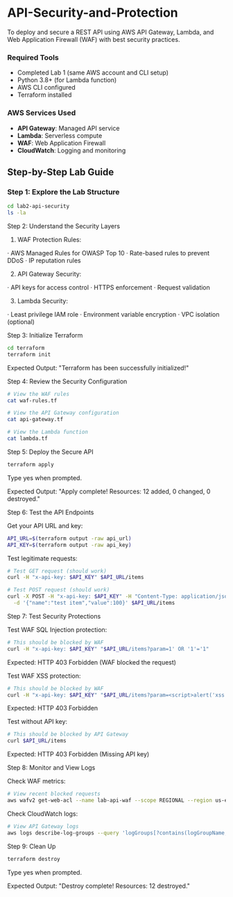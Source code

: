 # API-Security-and-Protection
To deploy and secure a REST API using AWS API Gateway, Lambda, and Web Application Firewall (WAF) with best security practices.

### Required Tools
- Completed Lab 1 (same AWS account and CLI setup)
- Python 3.8+ (for Lambda function)
- AWS CLI configured
- Terraform installed

### AWS Services Used
- **API Gateway**: Managed API service
- **Lambda**: Serverless compute
- **WAF**: Web Application Firewall
- **CloudWatch**: Logging and monitoring


## Step-by-Step Lab Guide

### Step 1: Explore the Lab Structure
```bash
cd lab2-api-security
ls -la
```

Step 2: Understand the Security Layers

1. WAF Protection Rules:

· AWS Managed Rules for OWASP Top 10
· Rate-based rules to prevent DDoS
· IP reputation rules

2. API Gateway Security:

· API keys for access control
· HTTPS enforcement
· Request validation

3. Lambda Security:

· Least privilege IAM role
· Environment variable encryption
· VPC isolation (optional)

Step 3: Initialize Terraform

```bash
cd terraform
terraform init
```

Expected Output: "Terraform has been successfully initialized!"

Step 4: Review the Security Configuration

```bash
# View the WAF rules
cat waf-rules.tf

# View the API Gateway configuration
cat api-gateway.tf

# View the Lambda function
cat lambda.tf
```

Step 5: Deploy the Secure API

```bash
terraform apply
```

Type yes when prompted.

Expected Output: "Apply complete! Resources: 12 added, 0 changed, 0 destroyed."

Step 6: Test the API Endpoints

Get your API URL and key:

```bash
API_URL=$(terraform output -raw api_url)
API_KEY=$(terraform output -raw api_key)
```

Test legitimate requests:

```bash
# Test GET request (should work)
curl -H "x-api-key: $API_KEY" $API_URL/items

# Test POST request (should work)
curl -X POST -H "x-api-key: $API_KEY" -H "Content-Type: application/json" \
  -d '{"name":"test item","value":100}' $API_URL/items
```

Step 7: Test Security Protections

Test WAF SQL Injection protection:

```bash
# This should be blocked by WAF
curl -H "x-api-key: $API_KEY" "$API_URL/items?param=1' OR '1'='1"
```

Expected: HTTP 403 Forbidden (WAF blocked the request)

Test WAF XSS protection:

```bash
# This should be blocked by WAF
curl -H "x-api-key: $API_KEY" "$API_URL/items?param=<script>alert('xss')</script>"
```

Expected: HTTP 403 Forbidden

Test without API key:

```bash
# This should be blocked by API Gateway
curl $API_URL/items
```

Expected: HTTP 403 Forbidden (Missing API key)

Step 8: Monitor and View Logs

Check WAF metrics:

```bash
# View recent blocked requests
aws wafv2 get-web-acl --name lab-api-waf --scope REGIONAL --region us-east-1
```

Check CloudWatch logs:

```bash
# View API Gateway logs
aws logs describe-log-groups --query 'logGroups[?contains(logGroupName, `LabAPI`)].logGroupName'
```

Step 9: Clean Up

```bash
terraform destroy
```

Type yes when prompted.

Expected Output: "Destroy complete! Resources: 12 destroyed."
